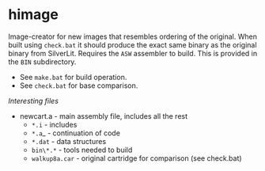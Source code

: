 # himage

Image-creator for new images that resembles ordering of the original. When built using `check.bat` it should produce the exact same binary as the original binary from SilverLit. Requires the `ASW` assembler to build. This is provided in the `BIN` subdirectory.

* See `make.bat` for build operation.
* See `check.bat` for base comparison.

_Interesting files_

* newcart.a - main assembly file, includes all the rest
    - `*.i` - includes
	- `*.a`_ - continuation of code
	- `*.dat` - data structures
    - `bin\*.*` - tools needed to build
    - `walkup8a.car` - original cartridge for comparison (see check.bat)

